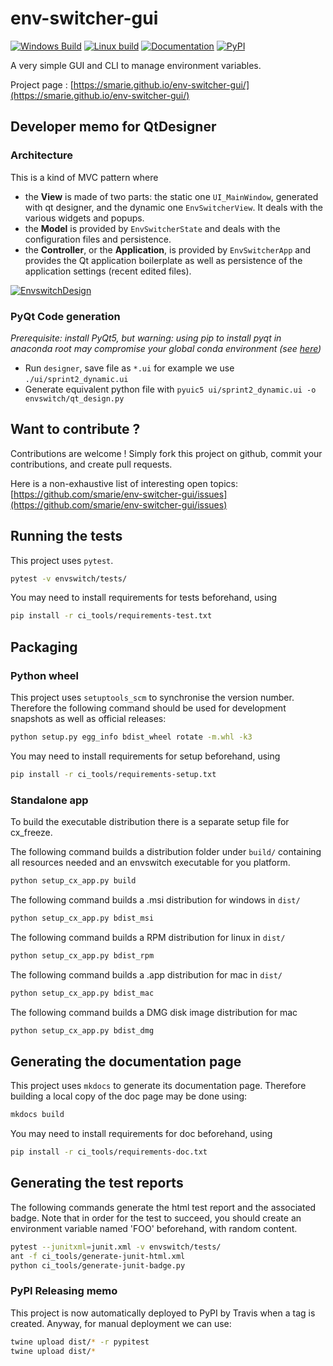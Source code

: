 # env-switcher-gui

[![Windows Build](https://ci.appveyor.com/api/projects/status/15y7mvbqi4qu2v4y?svg=true)](https://ci.appveyor.com/project/smarie/env-switcher-gui) [![Linux build](https://travis-ci.org/smarie/env-switcher-gui.svg?branch=master)](https://travis-ci.org/smarie/env-switcher-gui) [![Documentation](https://img.shields.io/badge/docs-latest-blue.svg)](https://smarie.github.io/env-switcher-gui/) [![PyPI](https://img.shields.io/badge/PyPI-envswitch-blue.svg)](https://pypi.python.org/pypi/envswitch/)

A very simple GUI and CLI to manage environment variables.


Project page : [https://smarie.github.io/env-switcher-gui/](https://smarie.github.io/env-switcher-gui/)

## Developer memo for QtDesigner 

### Architecture 
 
This is a kind of MVC pattern where 

* the **View** is made of two parts: the static one `UI_MainWindow`, generated with qt designer, and the dynamic one `EnvSwitcherView`. It deals with the various widgets and popups.
* the **Model** is provided by `EnvSwitcherState` and deals with the configuration files and persistence.
* the **Controller**, or the **Application**, is provided by `EnvSwitcherApp` and provides the Qt application boilerplate as well as persistence of the application settings (recent edited files).


[![EnvswitchDesign](https://raw.githubusercontent.com/smarie/env-switcher-gui/master/docs/DesignOverview.png)](https://raw.githubusercontent.com/smarie/env-switcher-gui/master/docs/DesignOverview.png)


### PyQt Code generation

*Prerequisite: install PyQt5, but warning: using pip to install pyqt in anaconda root may compromise your global conda environment (see [here](https://github.com/ContinuumIO/anaconda-issues/issues/1970))*
* Run `designer`, save file as `*.ui` for example we use `./ui/sprint2_dynamic.ui`
* Generate equivalent python file with `pyuic5 ui/sprint2_dynamic.ui -o envswitch/qt_design.py`


## Want to contribute ?

Contributions are welcome ! Simply fork this project on github, commit your contributions, and create pull requests.

Here is a non-exhaustive list of interesting open topics: [https://github.com/smarie/env-switcher-gui/issues](https://github.com/smarie/env-switcher-gui/issues)


## Running the tests

This project uses `pytest`. 

```bash
pytest -v envswitch/tests/
```

You may need to install requirements for tests beforehand, using 

```bash
pip install -r ci_tools/requirements-test.txt
```

## Packaging

### Python wheel

This project uses `setuptools_scm` to synchronise the version number. Therefore the following command should be used for development snapshots as well as official releases: 

```bash
python setup.py egg_info bdist_wheel rotate -m.whl -k3
```

You may need to install requirements for setup beforehand, using 

```bash
pip install -r ci_tools/requirements-setup.txt
```

### Standalone app

To build the executable distribution there is a separate setup file for cx_freeze.

The following command builds a distribution folder under `build/` containing all resources needed and an envswitch executable for you platform. 

```bash
python setup_cx_app.py build
```

The following command builds a .msi distribution for windows in `dist/`

```bash
python setup_cx_app.py bdist_msi
```

The following command builds a RPM distribution for linux in `dist/`

```bash
python setup_cx_app.py bdist_rpm
```

The following command builds a .app distribution for mac in `dist/`

```bash
python setup_cx_app.py bdist_mac
```

The following command builds a DMG disk image distribution for mac

```bash
python setup_cx_app.py bdist_dmg
```


## Generating the documentation page

This project uses `mkdocs` to generate its documentation page. Therefore building a local copy of the doc page may be done using:

```bash
mkdocs build
```

You may need to install requirements for doc beforehand, using 

```bash
pip install -r ci_tools/requirements-doc.txt
```

## Generating the test reports

The following commands generate the html test report and the associated badge. 
Note that in order for the test to succeed, you should create an environment variable named 'FOO' beforehand, with random content.

```bash
pytest --junitxml=junit.xml -v envswitch/tests/
ant -f ci_tools/generate-junit-html.xml
python ci_tools/generate-junit-badge.py
```

### PyPI Releasing memo

This project is now automatically deployed to PyPI by Travis when a tag is created. Anyway, for manual deployment we can use:

```bash
twine upload dist/* -r pypitest
twine upload dist/*
```
